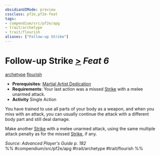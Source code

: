 ```yaml
---
obsidianUIMode: preview
cssclass: pf2e,pf2e-feat
tags:
- compendium/src/pf2e/apg
- trait/archetype
- trait/flourish
aliases: ["Follow-up Strike"]
---
```

# Follow-up Strike  [>](/rules/core-rulebook/chapter-9-playing-the-game.md#Actions "Single Action") *Feat 6*  
[archetype](/rules/traits/archetype.md)  [flourish](/rules/traits/flourish.md)  

- **Prerequisites**: [Martial Artist Dedication](/compendium/feats/martial-artist-dedication-apg.md)
- **Requirements**: Your last action was a missed [Strike](/rules/actions/strike.md) with a melee unarmed attack.
- **Activity** Single Action

You have trained to use all parts of your body as a weapon, and when you miss with an attack, you can usually continue the attack with a different body part and still deal damage.

Make another [Strike](/rules/actions/strike.md) with a melee unarmed attack, using the same multiple attack penalty as for the missed [Strike](/rules/actions/strike.md), if any.

*Source: Advanced Player's Guide p. 182*  
%% #compendium/src/pf2e/apg #trait/archetype #trait/flourish %%